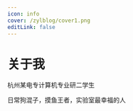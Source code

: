 ```yaml
---
icon: info
cover: /zylblog/cover1.png
editLink: false 
---
```


# 关于我

杭州某电专计算机专业研二学生

日常狗混子，摸鱼王者，实验室最幸福的人

